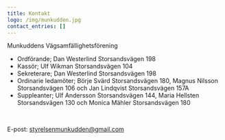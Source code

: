 ```yaml
---
title: Kontakt
logo: /img/munkudden.jpg
contact_entries: []
---
```

Munkuddens Vägsamfällighetsförening

* Ordförande; Dan Westerlind Storsandsvägen 198
* Kassör; Ulf Wikman Storsandsvägen 104
* Sekreterare; Dan Westerlind Storsandsvägen 198
* Ordinarie ledamöter; Börje Svärd Storsandsvägen 180, Magnus Nilsson Storsandsvägen 106 och Jan Lindqvist Storsandsvägen 157A
* Suppleanter; Ulf Andersson Storsandsvägen 144, Maria Hellsten Storsandsvägen 130 och Monica Mähler Storsandsvägen 180 

<!--StartFragment-->

<br>

E-post: [styrelsenmunkudden@gmail.com](mailto:styrelsenmunkudden@gmail.com)

<!--EndFragment-->